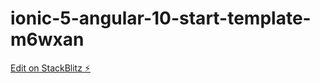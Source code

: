 # ionic-5-angular-10-start-template-m6wxan

[Edit on StackBlitz ⚡️](https://stackblitz.com/edit/ionic-5-angular-10-start-template-m6wxan)